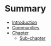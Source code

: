 # Summary

- [Introduction](./introduction.md)
- [Communities](./communities.md)
- [Chapter](./chapter/index.md)
  - [Sub-chapter](./chapter/sub-chapter.md)
